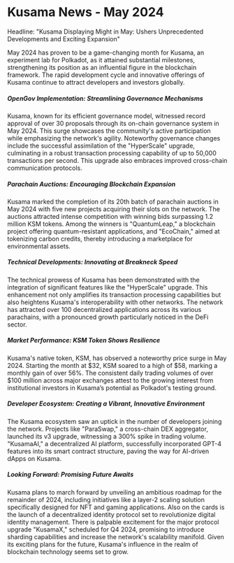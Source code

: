 # Kusama News - May 2024

Headline: "Kusama Displaying Might in May: Ushers Unprecedented Developments and Exciting Expansion"

May 2024 has proven to be a game-changing month for Kusama, an experiment lab for Polkadot, as it attained substantial milestones, strengthening its position as an influential figure in the blockchain framework. The rapid development cycle and innovative offerings of Kusama continue to attract developers and investors globally.

##### OpenGov Implementation: Streamlining Governance Mechanisms

Kusama, known for its efficient governance model, witnessed record approval of over 30 proposals through its on-chain governance system in May 2024. This surge showcases the community's active participation while emphasizing the network's agility. Noteworthy governance changes include the successful assimilation of the "HyperScale" upgrade, culminating in a robust transaction processing capability of up to 50,000 transactions per second. This upgrade also embraces improved cross-chain communication protocols.

##### Parachain Auctions: Encouraging Blockchain Expansion

Kusama marked the completion of its 20th batch of parachain auctions in May 2024 with five new projects acquiring their slots on the network. The auctions attracted intense competition with winning bids surpassing 1.2 million KSM tokens. Among the winners is "QuantumLeap," a blockchain project offering quantum-resistant applications, and "EcoChain," aimed at tokenizing carbon credits, thereby introducing a marketplace for environmental assets.

##### Technical Developments: Innovating at Breakneck Speed

The technical prowess of Kusama has been demonstrated with the integration of significant features like the "HyperScale" upgrade. This enhancement not only amplifies its transaction processing capabilities but also heightens Kusama's interoperability with other networks. The network has attracted over 100 decentralized applications across its various parachains, with a pronounced growth particularly noticed in the DeFi sector.

##### Market Performance: KSM Token Shows Resilience 

Kusama's native token, KSM, has observed a noteworthy price surge in May 2024. Starting the month at $32, KSM soared to a high of $58, marking a monthly gain of over 56%. The consistent daily trading volumes of over $100 million across major exchanges attest to the growing interest from institutional investors in Kusama’s potential as Polkadot's testing ground.

##### Developer Ecosystem: Creating a Vibrant, Innovative Environment

The Kusama ecosystem saw an uptick in the number of developers joining the network. Projects like "ParaSwap," a cross-chain DEX aggregator, launched its v3 upgrade, witnessing a 300% spike in trading volume. "KusamaAI," a decentralized AI platform, successfully incorporated GPT-4 features into its smart contract structure, paving the way for AI-driven dApps on Kusama.

##### Looking Forward: Promising Future Awaits

Kusama plans to march forward by unveiling an ambitious roadmap for the remainder of 2024, including initiatives like a layer-2 scaling solution specifically designed for NFT and gaming applications. Also on the cards is the launch of a decentralized identity protocol set to revolutionize digital identity management. There is palpable excitement for the major protocol upgrade "KusamaX," scheduled for Q4 2024, promising to introduce sharding capabilities and increase the network's scalability manifold. Given its exciting plans for the future, Kusama's influence in the realm of blockchain technology seems set to grow.